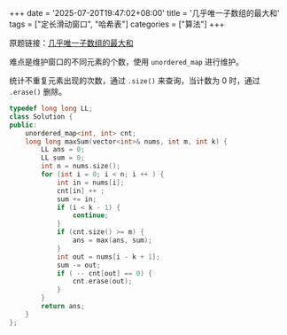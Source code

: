 +++
date = '2025-07-20T19:47:02+08:00'
title = '几乎唯一子数组的最大和'
tags = ["定长滑动窗口", "哈希表"]
categories = ["算法"]
+++

原题链接：[几乎唯一子数组的最大和](https://leetcode.cn/problems/maximum-sum-of-almost-unique-subarray/)

难点是维护窗口的不同元素的个数，使用 `unordered_map` 进行维护。

统计不重复元素出现的次数，通过 `.size()` 来查询，当计数为 $0$ 时，通过 `.erase()` 删除。

```cpp
typedef long long LL;
class Solution {
public:
    unordered_map<int, int> cnt;
    long long maxSum(vector<int>& nums, int m, int k) {
        LL ans = 0;
        LL sum = 0;
        int n = nums.size();
        for (int i = 0; i < n; i ++ ) {
            int in = nums[i];
            cnt[in] ++ ;
            sum += in;
            if (i < k - 1) {
                continue;
            }
            if (cnt.size() >= m) {
                ans = max(ans, sum);
            }
            int out = nums[i - k + 1];
            sum -= out;
            if ( -- cnt[out] == 0) {
                cnt.erase(out);
            }
        }
        return ans;
    }
};
```
